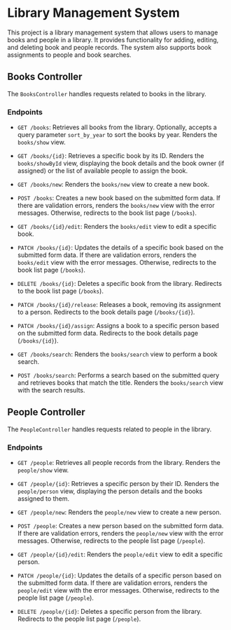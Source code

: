 # Library Management System

This project is a library management system that allows users to manage books and people in a library. It provides functionality for adding, editing, and deleting book and people records. The system also supports book assignments to people and book searches.

## Books Controller

The `BooksController` handles requests related to books in the library.

### Endpoints

- `GET /books`: Retrieves all books from the library. Optionally, accepts a query parameter `sort_by_year` to sort the books by year. Renders the `books/show` view.

- `GET /books/{id}`: Retrieves a specific book by its ID. Renders the `books/showById` view, displaying the book details and the book owner (if assigned) or the list of available people to assign the book.

- `GET /books/new`: Renders the `books/new` view to create a new book.

- `POST /books`: Creates a new book based on the submitted form data. If there are validation errors, renders the `books/new` view with the error messages. Otherwise, redirects to the book list page (`/books`).

- `GET /books/{id}/edit`: Renders the `books/edit` view to edit a specific book.

- `PATCH /books/{id}`: Updates the details of a specific book based on the submitted form data. If there are validation errors, renders the `books/edit` view with the error messages. Otherwise, redirects to the book list page (`/books`).

- `DELETE /books/{id}`: Deletes a specific book from the library. Redirects to the book list page (`/books`).

- `PATCH /books/{id}/release`: Releases a book, removing its assignment to a person. Redirects to the book details page (`/books/{id}`).

- `PATCH /books/{id}/assign`: Assigns a book to a specific person based on the submitted form data. Redirects to the book details page (`/books/{id}`).

- `GET /books/search`: Renders the `books/search` view to perform a book search.

- `POST /books/search`: Performs a search based on the submitted query and retrieves books that match the title. Renders the `books/search` view with the search results.

## People Controller

The `PeopleController` handles requests related to people in the library.

### Endpoints

- `GET /people`: Retrieves all people records from the library. Renders the `people/show` view.

- `GET /people/{id}`: Retrieves a specific person by their ID. Renders the `people/person` view, displaying the person details and the books assigned to them.

- `GET /people/new`: Renders the `people/new` view to create a new person.

- `POST /people`: Creates a new person based on the submitted form data. If there are validation errors, renders the `people/new` view with the error messages. Otherwise, redirects to the people list page (`/people`).

- `GET /people/{id}/edit`: Renders the `people/edit` view to edit a specific person.

- `PATCH /people/{id}`: Updates the details of a specific person based on the submitted form data. If there are validation errors, renders the `people/edit` view with the error messages. Otherwise, redirects to the people list page (`/people`).

- `DELETE /people/{id}`: Deletes a specific person from the library. Redirects to the people list page (`/people`).